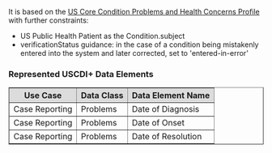 It is based on the [US Core Condition Problems and Health Concerns Profile]({{site.data.fhir.ver.hl7fhiruscore}}/StructureDefinition-us-core-condition-problems-health-concerns.html) with further constraints:
* US Public Health Patient as the Condition.subject
* verificationStatus guidance: in the case of a condition being mistakenly entered into the system and later corrected, set to 'entered-in-error'


### Represented USCDI+ Data Elements

<table border="1">
    <thead>
        <tr style="background-color:#DCDCDC">
            <th style="text-align: center; vertical-align: middle;">Use Case</th>
            <th style="text-align: center; vertical-align: middle;">Data Class</th>
            <th style="text-align: center; vertical-align: middle;">Data Element Name</th>
        </tr>
    </thead>
    <tbody>
        <tr>
            <td>Case Reporting</td>
            <td>Problems</td>
            <td>Date of Diagnosis</td>
        </tr>
        <tr>
            <td>Case Reporting</td>
            <td>Problems</td>
            <td>Date of Onset</td>
        </tr>
        <tr>
            <td>Case Reporting</td>
            <td>Problems</td>
            <td>Date of Resolution</td>
        </tr>
    </tbody>
</table>